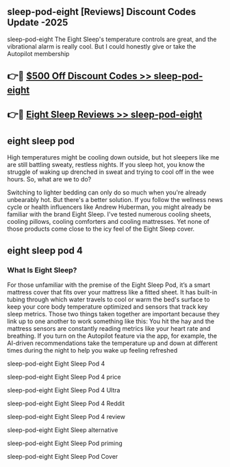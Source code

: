 ## sleep-pod-eight [Reviews​] Discount Codes Update -2025

sleep-pod-eight The Eight Sleep's temperature controls are great, and the vibrational alarm is really cool. But I could honestly give or take the Autopilot membership

## 👉🔴 [$500 Off Discount Codes >> sleep-pod-eight](http://download.freeplayer.one?title=sleep-pod-eight&ref=18-ES)

## 👉🔴 [Eight Sleep Reviews >> sleep-pod-eight](http://download.freeplayer.one?title=sleep-pod-eight&ref=18-ES)

## eight sleep pod

High temperatures might be cooling down outside, but hot sleepers like me are still battling sweaty, restless nights. If you sleep hot, you know the struggle of waking up drenched in sweat and trying to cool off in the wee hours. So, what are we to do?

Switching to lighter bedding can only do so much when you're already unbearably hot. But there's a better solution. If you follow the wellness news cycle or health influencers like Andrew Huberman, you might already be familiar with the brand Eight Sleep. I've tested numerous cooling sheets, cooling pillows, cooling comforters and cooling mattresses. Yet none of those products come close to the icy feel of the Eight Sleep cover.

## eight sleep pod 4

### What Is Eight Sleep?

For those unfamiliar with the premise of the Eight Sleep Pod, it’s a smart mattress cover that fits over your mattress like a fitted sheet. It has built-in tubing through which water travels to cool or warm the bed's surface to keep your core body temperature optimized and sensors that track key sleep metrics. Those two things taken together are important because they link up to one another to work something like this: You hit the hay and the mattress sensors are constantly reading metrics like your heart rate and breathing. If you turn on the Autopilot feature via the app, for example, the AI-driven recommendations take the temperature up and down at different times during the night to help you wake up feeling refreshed

sleep-pod-eight Eight Sleep Pod 4

sleep-pod-eight Eight Sleep Pod 4 price

sleep-pod-eight Eight Sleep Pod 4 Ultra

sleep-pod-eight Eight Sleep Pod 4 Reddit

sleep-pod-eight Eight Sleep Pod 4 review

sleep-pod-eight Eight Sleep alternative

sleep-pod-eight Eight Sleep Pod priming

sleep-pod-eight Eight Sleep Pod Cover